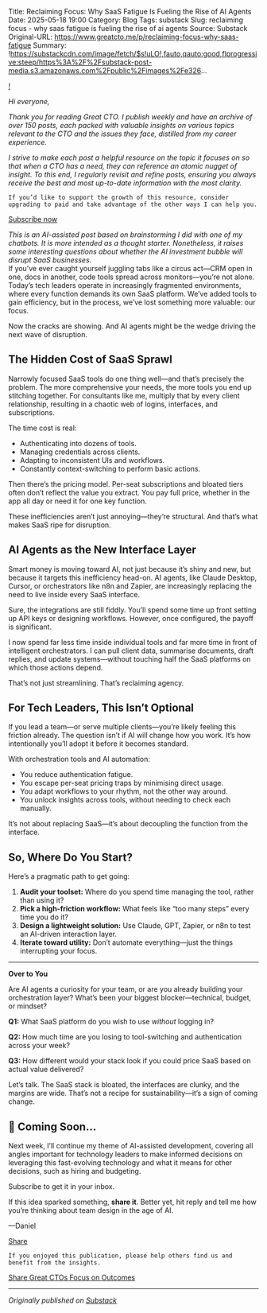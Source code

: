 Title: Reclaiming Focus: Why SaaS Fatigue Is Fueling the Rise of AI Agents
Date: 2025-05-18 19:00
Category: Blog
Tags: substack
Slug: reclaiming focus - why saas fatigue is fueling the rise of ai agents
Source: Substack
Original-URL: https://www.greatcto.me/p/reclaiming-focus-why-saas-fatigue
Summary: !https://substackcdn.com/image/fetch/$s!uLO!,fauto,qauto:good,flprogressive:steep/https%3A%2F%2Fsubstack-post-media.s3.amazonaws.com%2Fpublic%2Fimages%2Fe326...

[!](https://substackcdn.com/image/fetch/$s_!uL_O!,f_auto,q_auto:good,fl_progressive:steep/https%3A%2F%2Fsubstack-post-media.s3.amazonaws.com%2Fpublic%2Fimages%2Fe326dba0-9cb2-4c5a-b291-b17ff0bdfb94_1536x1024.png)

*Hi everyone,*

*Thank you for reading Great CTO. I publish weekly and have an archive of over 150 posts, each packed with valuable insights on various topics relevant to the CTO and the issues they face, distilled from my career experience.*

*I strive to make each post a helpful resource on the topic it focuses on so that when a CTO has a need, they can reference an atomic nugget of insight. To this end, I regularly revisit and refine posts, ensuring you always receive the best and most up-to-date information with the most clarity.*

```
If you’d like to support the growth of this resource, consider upgrading to paid and take advantage of the other ways I can help you.
```

[Subscribe now](https://www.greatcto.me/subscribe?)

*This is an AI-assisted post based on brainstorming I did with one of my chatbots. It is more intended as a thought starter. Nonetheless, it raises some interesting questions about whether the AI investment bubble will disrupt SaaS businesses.*  
If you’ve ever caught yourself juggling tabs like a circus act—CRM open in one, docs in another, code tools spread across monitors—you’re not alone. Today’s tech leaders operate in increasingly fragmented environments, where every function demands its own SaaS platform. We’ve added tools to gain efficiency, but in the process, we’ve lost something more valuable: our focus.

Now the cracks are showing. And AI agents might be the wedge driving the next wave of disruption.

## The Hidden Cost of SaaS Sprawl

Narrowly focused SaaS tools do one thing well—and that’s precisely the problem. The more comprehensive your needs, the more tools you end up stitching together. For consultants like me, multiply that by every client relationship, resulting in a chaotic web of logins, interfaces, and subscriptions.

The time cost is real:

* Authenticating into dozens of tools.
* Managing credentials across clients.
* Adapting to inconsistent UIs and workflows.
* Constantly context-switching to perform basic actions.

Then there’s the pricing model. Per-seat subscriptions and bloated tiers often don’t reflect the value you extract. You pay full price, whether in the app all day or need it for one key function.

These inefficiencies aren’t just annoying—they’re structural. And that’s what makes SaaS ripe for disruption.

## AI Agents as the New Interface Layer

Smart money is moving toward AI, not just because it’s shiny and new, but because it targets this inefficiency head-on. AI agents, like Claude Desktop, Cursor, or orchestrators like n8n and Zapier, are increasingly replacing the need to live inside every SaaS interface.

Sure, the integrations are still fiddly. You’ll spend some time up front setting up API keys or designing workflows. However, once configured, the payoff is significant.

I now spend far less time inside individual tools and far more time in front of intelligent orchestrators. I can pull client data, summarise documents, draft replies, and update systems—without touching half the SaaS platforms on which those actions depend.

That’s not just streamlining. That’s reclaiming agency.

## For Tech Leaders, This Isn’t Optional

If you lead a team—or serve multiple clients—you’re likely feeling this friction already. The question isn’t if AI will change how you work. It’s how intentionally you’ll adopt it before it becomes standard.

With orchestration tools and AI automation:

* You reduce authentication fatigue.
* You escape per-seat pricing traps by minimising direct usage.
* You adapt workflows to your rhythm, not the other way around.
* You unlock insights across tools, without needing to check each manually.

It’s not about replacing SaaS—it’s about decoupling the function from the interface.

## So, Where Do You Start?

Here’s a pragmatic path to get going:

1. **Audit your toolset:** Where do you spend time managing the tool, rather than using it?
2. **Pick a high-friction workflow:** What feels like “too many steps” every time you do it?
3. **Design a lightweight solution:** Use Claude, GPT, Zapier, or n8n to test an AI-driven interaction layer.
4. **Iterate toward utility:** Don’t automate everything—just the things interrupting your focus.

---

**Over to You**

Are AI agents a curiosity for your team, or are you already building your orchestration layer? What’s been your biggest blocker—technical, budget, or mindset?

**Q1:** What SaaS platform do you wish to use *without* logging in?

**Q2:** How much time are you losing to tool-switching and authentication across your week?

**Q3:** How different would your stack look if you could price SaaS based on actual value delivered?

Let’s talk. The SaaS stack is bloated, the interfaces are clunky, and the margins are wide. That’s not a recipe for sustainability—it’s a sign of coming change.

## **👀 Coming Soon…**

Next week, I’ll continue my theme of AI-assisted development, covering all angles important for technology leaders to make informed decisions on leveraging this fast-evolving technology and what it means for other decisions, such as hiring and budgeting.

Subscribe to get it in your inbox.

If this idea sparked something, **share it**. Better yet, hit reply and tell me how you’re thinking about team design in the age of AI.

—Daniel

[Share](https://www.greatcto.me/p/has-ai-finally-made-fred-brooks-surgical?utm_source=substack&utm_medium=email&utm_content=share&action=share&token=eyJ1c2VyX2lkIjozMTQwMDcsInBvc3RfaWQiOjE2MzUxNTkwNSwiaWF0IjoxNzQ3NDU1NTk1LCJleHAiOjE3NTAwNDc1OTUsImlzcyI6InB1Yi04OTE1NDMiLCJzdWIiOiJwb3N0LXJlYWN0aW9uIn0.FEichBajKzAf-c0fv9p42JpmVydwdQr9a0mWHq4jifQ)

```
If you enjoyed this publication, please help others find us and benefit from the insights.
```

[Share Great CTOs Focus on Outcomes](https://wioota.substack.com/?utm_source=substack&utm_medium=email&utm_content=share&action=share)

---

*Originally published on [Substack](https://www.greatcto.me/p/reclaiming-focus-why-saas-fatigue)*